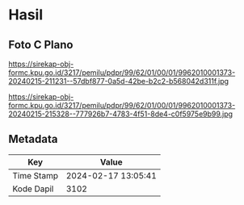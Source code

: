 # Hasil

## Foto C Plano

https://sirekap-obj-formc.kpu.go.id/3217/pemilu/pdpr/99/62/01/00/01/9962010001373-20240215-211231--57dbf877-0a5d-42be-b2c2-b568042d311f.jpg

https://sirekap-obj-formc.kpu.go.id/3217/pemilu/pdpr/99/62/01/00/01/9962010001373-20240215-215328--777926b7-4783-4f51-8de4-c0f5975e9b99.jpg


## Metadata

| Key        | Value               |
| ---------- | ------------------- |
| Time Stamp | 2024-02-17 13:05:41 |
| Kode Dapil | 3102                |



